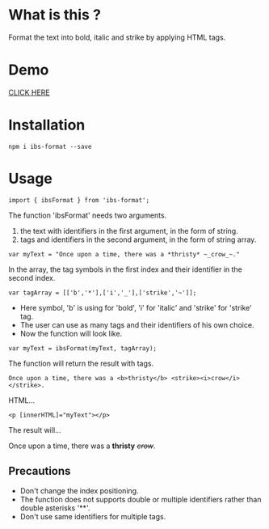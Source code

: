 # What is this ?

Format the text into bold, italic and strike by applying HTML tags.

# Demo

<a href="https://stackblitz.com/edit/angular-ivy-unjrxq?file=src%2Fapp%2Fapp.component.ts">CLICK HERE</a>

# Installation

`npm i ibs-format --save`

# Usage

`import { ibsFormat } from 'ibs-format';`

 The function 'ibsFormat' needs two arguments.
   1) the text with identifiers in the first argument, in the form of string.
   2) tags and identifiers in the second argument, in the form of string array.

`var myText = "Once upon a time, there was a *thristy* ~_crow_~."`

In the array, the tag symbols in the first index and their identifier in the second index.

`var tagArray = [['b','*'],['i','_'],['strike','~']];`

 * Here symbol, 'b' is using for 'bold', 'i' for 'italic' and 'strike' for 'strike' tag.
 * The user can use as many tags and their identifiers of his own choice.
 * Now the function will look like.

`var myText = ibsFormat(myText, tagArray);`

 The function will return the result with tags.

`Once upon a time, there was a <b>thristy</b> <strike><i>crow</i></strike>.`


HTML...

```
<p [innerHTML]="myText"></p>

```

The result will...

Once upon a time, there was a <b>thristy</b> <strike><i>crow</i></strike>.


## Precautions

* Don't change the index positioning.
* The function does not supports double or multiple identifiers rather than double asterisks '**'.
* Don't use same identifiers for multiple tags.

